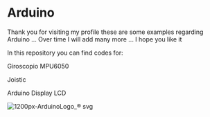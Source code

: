 # Arduino
Thank you for visiting my profile these are some examples regarding Arduino ... Over time I will add many more ...  I hope you like it

In this repository you can find codes for:

Giroscopio MPU6050 

Joistic 

Arduino Display LCD

![1200px-ArduinoLogo_® svg](https://user-images.githubusercontent.com/94646702/170865825-cfcb9299-5733-40e5-abc9-455e738a0c22.png)

